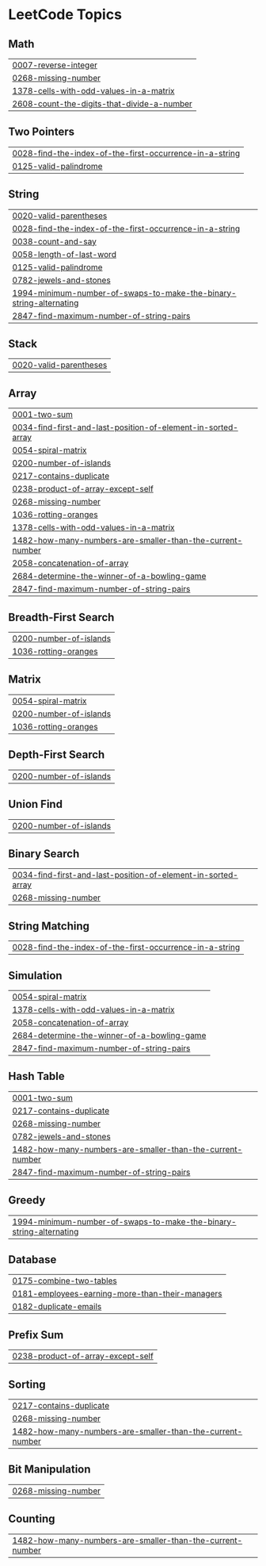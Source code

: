 

<!---LeetCode Topics Start-->
# LeetCode Topics
## Math
|  |
| ------- |
| [0007-reverse-integer](https://github.com/suraj15march/Leetcode/tree/master/0007-reverse-integer) |
| [0268-missing-number](https://github.com/suraj15march/Leetcode/tree/master/0268-missing-number) |
| [1378-cells-with-odd-values-in-a-matrix](https://github.com/suraj15march/Leetcode/tree/master/1378-cells-with-odd-values-in-a-matrix) |
| [2608-count-the-digits-that-divide-a-number](https://github.com/suraj15march/Leetcode/tree/master/2608-count-the-digits-that-divide-a-number) |
## Two Pointers
|  |
| ------- |
| [0028-find-the-index-of-the-first-occurrence-in-a-string](https://github.com/suraj15march/Leetcode/tree/master/0028-find-the-index-of-the-first-occurrence-in-a-string) |
| [0125-valid-palindrome](https://github.com/suraj15march/Leetcode/tree/master/0125-valid-palindrome) |
## String
|  |
| ------- |
| [0020-valid-parentheses](https://github.com/suraj15march/Leetcode/tree/master/0020-valid-parentheses) |
| [0028-find-the-index-of-the-first-occurrence-in-a-string](https://github.com/suraj15march/Leetcode/tree/master/0028-find-the-index-of-the-first-occurrence-in-a-string) |
| [0038-count-and-say](https://github.com/suraj15march/Leetcode/tree/master/0038-count-and-say) |
| [0058-length-of-last-word](https://github.com/suraj15march/Leetcode/tree/master/0058-length-of-last-word) |
| [0125-valid-palindrome](https://github.com/suraj15march/Leetcode/tree/master/0125-valid-palindrome) |
| [0782-jewels-and-stones](https://github.com/suraj15march/Leetcode/tree/master/0782-jewels-and-stones) |
| [1994-minimum-number-of-swaps-to-make-the-binary-string-alternating](https://github.com/suraj15march/Leetcode/tree/master/1994-minimum-number-of-swaps-to-make-the-binary-string-alternating) |
| [2847-find-maximum-number-of-string-pairs](https://github.com/suraj15march/Leetcode/tree/master/2847-find-maximum-number-of-string-pairs) |
## Stack
|  |
| ------- |
| [0020-valid-parentheses](https://github.com/suraj15march/Leetcode/tree/master/0020-valid-parentheses) |
## Array
|  |
| ------- |
| [0001-two-sum](https://github.com/suraj15march/Leetcode/tree/master/0001-two-sum) |
| [0034-find-first-and-last-position-of-element-in-sorted-array](https://github.com/suraj15march/Leetcode/tree/master/0034-find-first-and-last-position-of-element-in-sorted-array) |
| [0054-spiral-matrix](https://github.com/suraj15march/Leetcode/tree/master/0054-spiral-matrix) |
| [0200-number-of-islands](https://github.com/suraj15march/Leetcode/tree/master/0200-number-of-islands) |
| [0217-contains-duplicate](https://github.com/suraj15march/Leetcode/tree/master/0217-contains-duplicate) |
| [0238-product-of-array-except-self](https://github.com/suraj15march/Leetcode/tree/master/0238-product-of-array-except-self) |
| [0268-missing-number](https://github.com/suraj15march/Leetcode/tree/master/0268-missing-number) |
| [1036-rotting-oranges](https://github.com/suraj15march/Leetcode/tree/master/1036-rotting-oranges) |
| [1378-cells-with-odd-values-in-a-matrix](https://github.com/suraj15march/Leetcode/tree/master/1378-cells-with-odd-values-in-a-matrix) |
| [1482-how-many-numbers-are-smaller-than-the-current-number](https://github.com/suraj15march/Leetcode/tree/master/1482-how-many-numbers-are-smaller-than-the-current-number) |
| [2058-concatenation-of-array](https://github.com/suraj15march/Leetcode/tree/master/2058-concatenation-of-array) |
| [2684-determine-the-winner-of-a-bowling-game](https://github.com/suraj15march/Leetcode/tree/master/2684-determine-the-winner-of-a-bowling-game) |
| [2847-find-maximum-number-of-string-pairs](https://github.com/suraj15march/Leetcode/tree/master/2847-find-maximum-number-of-string-pairs) |
## Breadth-First Search
|  |
| ------- |
| [0200-number-of-islands](https://github.com/suraj15march/Leetcode/tree/master/0200-number-of-islands) |
| [1036-rotting-oranges](https://github.com/suraj15march/Leetcode/tree/master/1036-rotting-oranges) |
## Matrix
|  |
| ------- |
| [0054-spiral-matrix](https://github.com/suraj15march/Leetcode/tree/master/0054-spiral-matrix) |
| [0200-number-of-islands](https://github.com/suraj15march/Leetcode/tree/master/0200-number-of-islands) |
| [1036-rotting-oranges](https://github.com/suraj15march/Leetcode/tree/master/1036-rotting-oranges) |
## Depth-First Search
|  |
| ------- |
| [0200-number-of-islands](https://github.com/suraj15march/Leetcode/tree/master/0200-number-of-islands) |
## Union Find
|  |
| ------- |
| [0200-number-of-islands](https://github.com/suraj15march/Leetcode/tree/master/0200-number-of-islands) |
## Binary Search
|  |
| ------- |
| [0034-find-first-and-last-position-of-element-in-sorted-array](https://github.com/suraj15march/Leetcode/tree/master/0034-find-first-and-last-position-of-element-in-sorted-array) |
| [0268-missing-number](https://github.com/suraj15march/Leetcode/tree/master/0268-missing-number) |
## String Matching
|  |
| ------- |
| [0028-find-the-index-of-the-first-occurrence-in-a-string](https://github.com/suraj15march/Leetcode/tree/master/0028-find-the-index-of-the-first-occurrence-in-a-string) |
## Simulation
|  |
| ------- |
| [0054-spiral-matrix](https://github.com/suraj15march/Leetcode/tree/master/0054-spiral-matrix) |
| [1378-cells-with-odd-values-in-a-matrix](https://github.com/suraj15march/Leetcode/tree/master/1378-cells-with-odd-values-in-a-matrix) |
| [2058-concatenation-of-array](https://github.com/suraj15march/Leetcode/tree/master/2058-concatenation-of-array) |
| [2684-determine-the-winner-of-a-bowling-game](https://github.com/suraj15march/Leetcode/tree/master/2684-determine-the-winner-of-a-bowling-game) |
| [2847-find-maximum-number-of-string-pairs](https://github.com/suraj15march/Leetcode/tree/master/2847-find-maximum-number-of-string-pairs) |
## Hash Table
|  |
| ------- |
| [0001-two-sum](https://github.com/suraj15march/Leetcode/tree/master/0001-two-sum) |
| [0217-contains-duplicate](https://github.com/suraj15march/Leetcode/tree/master/0217-contains-duplicate) |
| [0268-missing-number](https://github.com/suraj15march/Leetcode/tree/master/0268-missing-number) |
| [0782-jewels-and-stones](https://github.com/suraj15march/Leetcode/tree/master/0782-jewels-and-stones) |
| [1482-how-many-numbers-are-smaller-than-the-current-number](https://github.com/suraj15march/Leetcode/tree/master/1482-how-many-numbers-are-smaller-than-the-current-number) |
| [2847-find-maximum-number-of-string-pairs](https://github.com/suraj15march/Leetcode/tree/master/2847-find-maximum-number-of-string-pairs) |
## Greedy
|  |
| ------- |
| [1994-minimum-number-of-swaps-to-make-the-binary-string-alternating](https://github.com/suraj15march/Leetcode/tree/master/1994-minimum-number-of-swaps-to-make-the-binary-string-alternating) |
## Database
|  |
| ------- |
| [0175-combine-two-tables](https://github.com/suraj15march/Leetcode/tree/master/0175-combine-two-tables) |
| [0181-employees-earning-more-than-their-managers](https://github.com/suraj15march/Leetcode/tree/master/0181-employees-earning-more-than-their-managers) |
| [0182-duplicate-emails](https://github.com/suraj15march/Leetcode/tree/master/0182-duplicate-emails) |
## Prefix Sum
|  |
| ------- |
| [0238-product-of-array-except-self](https://github.com/suraj15march/Leetcode/tree/master/0238-product-of-array-except-self) |
## Sorting
|  |
| ------- |
| [0217-contains-duplicate](https://github.com/suraj15march/Leetcode/tree/master/0217-contains-duplicate) |
| [0268-missing-number](https://github.com/suraj15march/Leetcode/tree/master/0268-missing-number) |
| [1482-how-many-numbers-are-smaller-than-the-current-number](https://github.com/suraj15march/Leetcode/tree/master/1482-how-many-numbers-are-smaller-than-the-current-number) |
## Bit Manipulation
|  |
| ------- |
| [0268-missing-number](https://github.com/suraj15march/Leetcode/tree/master/0268-missing-number) |
## Counting
|  |
| ------- |
| [1482-how-many-numbers-are-smaller-than-the-current-number](https://github.com/suraj15march/Leetcode/tree/master/1482-how-many-numbers-are-smaller-than-the-current-number) |
<!---LeetCode Topics End-->